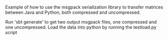 Example of how to use the msgpack serialization library to transfer matrices between Java and Python, both compressed and uncompressed.

Run 'sbt generate' to get two output msgpack files, one compressed and one uncompressed. Load the data into python by running the testload.py script
